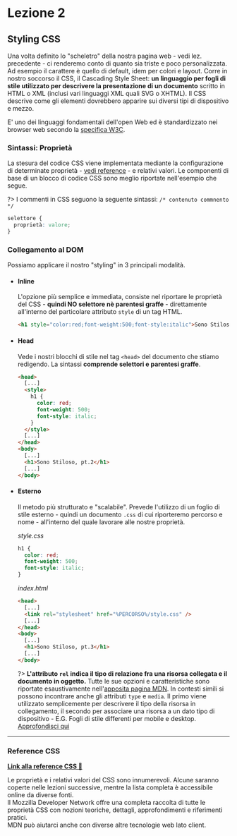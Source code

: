 # Lezione 2

## Styling CSS

Una volta definito lo "scheletro" della nostra pagina web - vedi lez. precedente - ci renderemo conto di quanto sia triste e poco personalizzata. Ad esempio il carattere è quello di default, idem per colori e layout.
Corre in nostro soccorso il CSS, il Cascading Style Sheet: **un linguaggio per fogli di stile utilizzato per descrivere la presentazione di un documento** scritto in HTML o XML (inclusi vari linguaggi XML quali SVG o XHTML). Il CSS descrive come gli elementi dovrebbero apparire sui diversi tipi di dispositivo e mezzo.

E' uno dei linguaggi fondamentali dell'open Web ed è standardizzato nei browser web secondo la [specifica W3C](https://www.w3.org/standards/#:~:text=W3C%20standards%20define%20an%20Open,are%20available%20on%20any%20device).

### Sintassi: Proprietà

La stesura del codice CSS viene implementata mediante la configurazione di determinate proprietà - [vedi reference](#reference-css) - e relativi valori.
Le componenti di base di un blocco di codice CSS sono meglio riportate nell'esempio che segue.

?> I commenti in CSS seguono la seguente sintassi: `/* contenuto commnento */`

```css
selettore {
  proprietà: valore;
}
```

### Collegamento al DOM

Possiamo applicare il nostro "styling" in 3 principali modalità.

- #### Inline

  L'opzione più semplice e immediata, consiste nel riportare le proprietà del CSS - **quindi NO selettore nè parentesi graffe** - direttamente all'interno del particolare attributo `style` di un tag HTML.

  ```html
  <h1 style="color:red;font-weight:500;font-style:italic">Sono Stiloso</h1>
  ```

- #### Head

  Vede i nostri blocchi di stile nel tag `<head>` del documento che stiamo redigendo. La sintassi **comprende selettori e parentesi graffe**.

  ```html
  <head>
    [...]
    <style>
      h1 {
        color: red;
        font-weight: 500;
        font-style: italic;
      }
    </style>
    [...]
  </head>
  <body>
    [...]
    <h1>Sono Stiloso, pt.2</h1>
    [...]
  </body>
  ```

- #### Esterno

  Il metodo più strutturato e "scalabile". Prevede l'utilizzo di un foglio di stile esterno - quindi un documento `.css` di cui riporteremo percorso e nome - all'interno del quale lavorare alle nostre proprietà.

  _style.css_

  ```css
  h1 {
    color: red;
    font-weight: 500;
    font-style: italic;
  }
  ```

  _index.html_

  ```html
  <head>
    [...]
    <link rel="stylesheet" href="%PERCORSO%/style.css" />
    [...]
  </head>
  <body>
    [...]
    <h1>Sono Stiloso, pt.3</h1>
    [...]
  </body>
  ```

  ?> **L'attributo `rel` indica il tipo di relazione fra una risorsa collegata e il documento in oggetto.** Tutte le sue opzioni e caratteristiche sono riportate esaustivamente nell'[apposita pagina MDN](https://developer.mozilla.org/en-US/docs/Web/HTML/Attributes/rel).
  In contesti simili si possono incontrare anche gli attributi `type` e `media`. Il primo viene utilizzato semplicemente per descrivere il tipo della risorsa in collegamento, il secondo per associare una risorsa a un dato tipo di dispositivo - E.G. Fogli di stile differenti per mobile e desktop. [Approfondisci qui](https://www.w3schools.com/tags/att_link_media.asp)

---

### Reference CSS

**[Link alla reference CSS 🔗](https://developer.mozilla.org/en-US/docs/Web/CSS/Reference)**

Le proprietà e i relativi valori del CSS sono innumerevoli. Alcune saranno coperte nelle lezioni successive, mentre la lista completa è accessibile online da diverse fonti. <br>
Il Mozzilla Developer Network offre una completa raccolta di tutte le proprietà CSS con nozioni teoriche, dettagli, approfondimenti e riferimenti pratici.<br>
MDN può aiutarci anche con diverse altre tecnologie web lato client.

